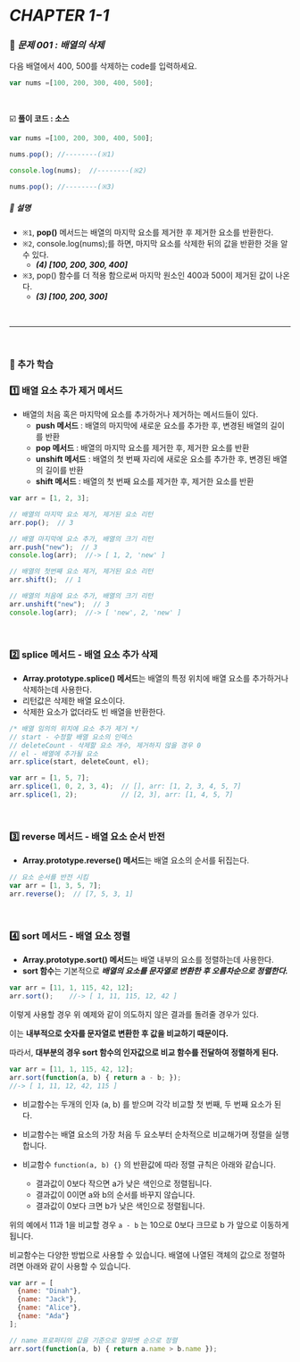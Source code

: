 # _CHAPTER 1-1_

###  :pencil: ​_문제 001 : 배열의 삭제_

다음 배열에서 400, 500를 삭제하는 code를 입력하세요.

```javascript
var nums =[100, 200, 300, 400, 500];
```

<br>

:ballot_box_with_check: **풀이 코드 : 소스**

```javascript
var nums =[100, 200, 300, 400, 500]; 

nums.pop();	//--------(※1)

console.log(nums);	//--------(※2)

nums.pop();	//--------(※3)
```

##### :pencil: 설명

- `※1`, **pop()** 메서드는 배열의 마지막 요소를 제거한 후 제거한 요소를 반환한다.
- `※2`, console.log(nums);를 하면, 마지막 요소를 삭제한 뒤의 값을 반환한 것을 알 수 있다.
  - ***(4) [100, 200, 300, 400]***
- `※3`, pop() 함수를 더 적용 함으로써 마지막 원소인 400과 500이 제거된 값이 나온다.
  - ***(3) [100, 200, 300]***

<br>

---

<br>

### :diamond_shape_with_a_dot_inside: 추가 학습

###  :one: ​배열 요소 추가 제거 메서드

- 배열의 처음 혹은 마지막에 요소를 추가하거나 제거하는 메서드들이 있다.
  - **push 메서드** : 배열의 마지막에 새로운 요소를 추가한 후, 변경된 배열의 길이를 반환
  - **pop 메서드** : 배열의 마지막 요소를 제거한 후, 제거한 요소를 반환
  - **unshift 메서드** : 배열의 첫 번째 자리에 새로운 요소를 추가한 후, 변경된 배열의 길이를 반환
  - **shift 메서드** : 배열의 첫 번째 요소를 제거한 후, 제거한 요소를 반환

```javascript
var arr = [1, 2, 3];

// 배열의 마지막 요소 제거, 제거된 요소 리턴
arr.pop();  // 3

// 배열 마지막에 요소 추가, 배열의 크기 리턴
arr.push("new");  // 3
console.log(arr);  //-> [ 1, 2, 'new' ]

// 배열의 첫번째 요소 제거, 제거된 요소 리턴
arr.shift();  // 1

// 배열의 처음에 요소 추가, 배열의 크기 리턴
arr.unshift("new");  // 3
console.log(arr);  //-> [ 'new', 2, 'new' ]
```

<br>

###  :two: splice 메서드 - 배열 요소 추가 삭제

- **Array.prototype.splice() 메서드**는 배열의 특정 위치에 배열 요소를 추가하거나 삭제하는데 사용한다. 
- 리턴값은 삭제한 배열 요소이다. 
- 삭제한 요소가 없더라도 빈 배열을 반환한다.

```javascript
/* 배열 임의의 위치에 요소 추가 제거 */
// start - 수정할 배열 요소의 인덱스
// deleteCount - 삭제할 요소 개수, 제거하지 않을 경우 0
// el - 배열에 추가될 요소
arr.splice(start, deleteCount, el);

var arr = [1, 5, 7];
arr.splice(1, 0, 2, 3, 4);  // [], arr: [1, 2, 3, 4, 5, 7]
arr.splice(1, 2);           // [2, 3], arr: [1, 4, 5, 7]
```

<br>

###  :three: reverse 메서드 - 배열 요소 순서 반전

- **Array.prototype.reverse() 메서드**는 배열 요소의 순서를 뒤집는다.

```javascript
// 요소 순서를 반전 시킴
var arr = [1, 3, 5, 7];
arr.reverse();  // [7, 5, 3, 1]
```

<br>

###  :four: sort 메서드 - 배열 요소 정렬

- **Array.prototype.sort() 메서드**는 배열 내부의 요소를 정렬하는데 사용한다.
- **sort 함수**는 기본적으로 ***배열의 요소를 문자열로 변환한 후 오름차순으로 정렬한다.***

```javascript
var arr = [11, 1, 115, 42, 12];
arr.sort();    //-> [ 1, 11, 115, 12, 42 ]
```

이렇게 사용할 경우 위 예제와 같이 의도하지 않은 결과를 돌려줄 경우가 있다. 

이는 **내부적으로 숫자를 문자열로 변환한 후 값을 비교하기 때문이다.**

따라서, **대부분의 경우 sort 함수의 인자값으로 비교 함수를 전달하여 정렬하게 된다.**

```javascript
var arr = [11, 1, 115, 42, 12];
arr.sort(function(a, b) { return a - b; });
//-> [ 1, 11, 12, 42, 115 ]
```

- 비교함수는 두개의 인자 (a, b) 를 받으며 각각 비교할 첫 번째, 두 번째 요소가 된다.

- 비교함수는 배열 요소의 가장 처음 두 요소부터 순차적으로 비교해가며 정렬을 실행합니다.

- 비교함수 `function(a, b) {}` 의 반환값에 따라 정렬 규칙은 아래와 같습니다.
  - 결과값이 0보다 작으면 a가 낮은 색인으로 정렬됩니다.
  - 결과값이 0이면 a와 b의 순서를 바꾸지 않습니다.
  - 결과값이 0보다 크면 b가 낮은 색인으로 정렬됩니다.

위의 예에서 11과 1을 비교할 경우 `a - b` 는 10으로 0보다 크므로 b 가 앞으로 이동하게 됩니다.

비교함수는 다양한 방법으로 사용할 수 있습니다. 배열에 나열된 객체의 값으로 정렬하려면 아래와 같이 사용할 수 있습니다.

```javascript
var arr = [
  {name: "Dinah"},
  {name: "Jack"},
  {name: "Alice"},
  {name: "Ada"}
];

// name 프로퍼티의 값을 기준으로 알파벳 순으로 정렬
arr.sort(function(a, b) { return a.name > b.name });  
```

